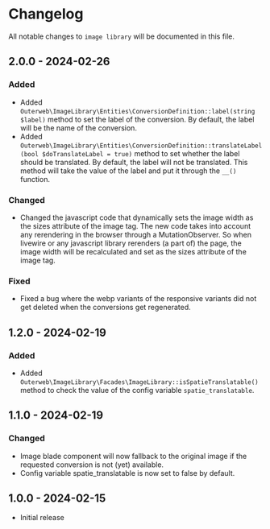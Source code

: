# Changelog

All notable changes to `image library` will be documented in this file.

## 2.0.0 - 2024-02-26

### Added

- Added `Outerweb\ImageLibrary\Entities\ConversionDefinition::label(string $label)` method to set the label of the conversion. By default, the label will be the name of the conversion.
- Added `Outerweb\ImageLibrary\Entities\ConversionDefinition::translateLabel(bool $doTranslateLabel = true)` method to set whether the label should be translated. By default, the label will not be translated. This method will take the value of the label and put it through the `__()` function.

### Changed

- Changed the javascript code that dynamically sets the image width as the sizes attribute of the image tag. The new code takes into account any rerendering in the browser through a MutationObserver. So when livewire or any javascript library rerenders (a part of) the page, the image width will be recalculated and set as the sizes attribute of the image tag.

### Fixed

- Fixed a bug where the webp variants of the responsive variants did not get deleted when the conversions get regenerated.

## 1.2.0 - 2024-02-19

### Added

- Added `Outerweb\ImageLibrary\Facades\ImageLibrary::isSpatieTranslatable()` method to check the value of the config variable `spatie_translatable`.

## 1.1.0 - 2024-02-19

### Changed

- Image blade component will now fallback to the original image if the requested conversion is not (yet) available.
- Config variable spatie_translatable is now set to false by default.

## 1.0.0 - 2024-02-15

- Initial release
